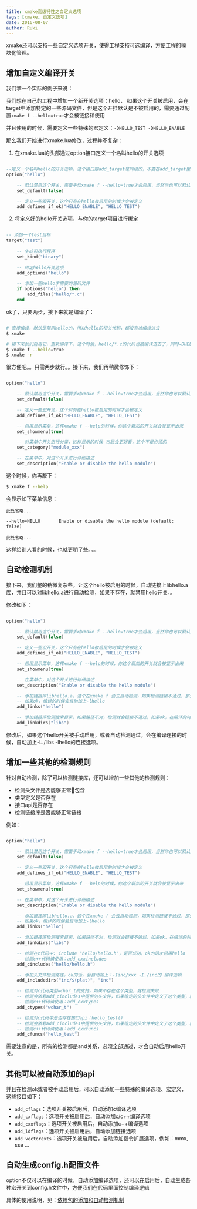 ```yaml
---
title: xmake高级特性之自定义选项
tags: [xmake, 自定义选项]
date: 2016-08-07
author: Ruki
---
```


xmake还可以支持一些自定义选项开关，使得工程支持可选编译，方便工程的模块化管理。

## 增加自定义编译开关

我们拿一个实际的例子来说：

我们想在自己的工程中增加一个新开关选项：hello， 如果这个开关被启用，会在target中添加特定的一些源码文件，但是这个开挂默认是不被启用的，需要通过配置`xmake f --hello=true`才会被链接和使用

并且使用的时候，需要定义一些特殊的宏定义：`-DHELLO_TEST -DHELLO_ENABLE`

那么我们开始进行xmake.lua修改，过程并不复杂：

1. 在xmake.lua的头部通过option接口定义一个名叫hello的开关选项

```lua

--定义一个名叫hello的开关选项，这个接口跟add_target是同级的，不要在add_target里面使用（使用了也没什么问题，只是不大好看）
option("hello")

    -- 默认禁用这个开关，需要手动xmake f --hello=true才会启用，当然你也可以默认启用它
    set_default(false)

    -- 定义一些宏开关，这个只有在hello被启用的时候才会被定义
    add_defines_if_ok("HELLO_ENABLE", "HELLO_TEST")
```




2. 将定义好的hello开关选项，与你的target项目进行绑定

```lua

-- 添加一个test目标
target("test")
    
    -- 生成可执行程序
    set_kind("binary")

    -- 绑定hello开关选项
    add_options("hello")

    -- 添加一些hello才需要的源码文件
    if options("hello") then
        add_files("hello/*.c")
    end
```

ok了，只要两步，接下来就是编译了：

```bash

# 直接编译，默认是禁用hello的，所以hello的相关代码，都没有被编译进去
$ xmake 

# 接下来我们启用它，重新编译下，这个时候，hello/*.c的代码也被编译进去了，同时-DHELLO_TEST -DHELLO_ENABLE也被添加到编译选项中了
$ xmake f --hello=true
$ xmake -r
```

很方便吧。。只需两步就行。。接下来，我们再稍微修饰下：

```lua

option("hello")

    -- 默认禁用这个开关，需要手动xmake f --hello=true才会启用，当然你也可以默认启用它
    set_default(false)

    -- 定义一些宏开关，这个只有在hello被启用的时候才会被定义
    add_defines_if_ok("HELLO_ENABLE", "HELLO_TEST")

    -- 启用显示菜单，这样xmake f --help的时候，你这个新加的开关就会被显示出来
    set_showmenu(true)

    -- 对菜单中开关进行分类，这样显示的时候 布局会更好看，这个不是必须的
    set_category("module_xxx")

    -- 在菜单中，对这个开关进行详细描述
    set_description("Enable or disable the hello module")

```

这个时候，你再敲下：

```bash
$ xmake f --help
```

会显示如下菜单信息：

```
此处省略...

--hello=HELLO       Enable or disable the hello module (default: false)

此处省略...
```

这样给别人看的时候，也就更明了些。。。

## 自动检测机制

接下来，我们整的稍微复杂些，让这个hello被启用的时候，自动链接上libhello.a库，并且可以对libhello.a进行自动检测，如果不存在，就禁用hello开关。。

修改如下：

```lua

option("hello")

    -- 默认禁用这个开关，需要手动xmake f --hello=true才会启用，当然你也可以默认启用它
    set_default(false)

    -- 定义一些宏开关，这个只有在hello被启用的时候才会被定义
    add_defines_if_ok("HELLO_ENABLE", "HELLO_TEST")

    -- 启用显示菜单，这样xmake f --help的时候，你这个新加的开关就会被显示出来
    set_showmenu(true)

    -- 在菜单中，对这个开关进行详细描述
    set_description("Enable or disable the hello module")

    -- 添加链接库libhello.a，这个在xmake f 会去自动检测，如果检测链接不通过，那么这个开关就会被禁用掉
    -- 如果ok，编译的时候会自动加上-lhello
    add_links("hello")

    -- 添加链接库检测搜索目录，如果路径不对，检测就会链接不通过，如果ok，在编译的时候，会自动加上-L./libs
    add_linkdirs("libs")

```

修改后，如果这个hello开关被手动启用，或者自动检测通过，会在编译连接的时候，自动加上-L./libs -lhello的连接选项。

## 增加一些其他的检测规则

针对自动检测，除了可以检测链接库，还可以增加一些其他的检测规则：

* 检测头文件是否能够正常包含
* 类型定义是否存在
* 接口api是否存在
* 检测链接库是否能够正常链接

例如：

```lua

option("hello")

    -- 默认禁用这个开关，需要手动xmake f --hello=true才会启用，当然你也可以默认启用它
    set_default(false)

    -- 定义一些宏开关，这个只有在hello被启用的时候才会被定义
    add_defines_if_ok("HELLO_ENABLE", "HELLO_TEST")

    -- 启用显示菜单，这样xmake f --help的时候，你这个新加的开关就会被显示出来
    set_showmenu(true)

    -- 在菜单中，对这个开关进行详细描述
    set_description("Enable or disable the hello module")

    -- 添加链接库libhello.a，这个在xmake f 会去自动检测，如果检测链接不通过，那么这个开关就会被禁用掉
    -- 如果ok，编译的时候会自动加上-lhello
    add_links("hello")

    -- 添加链接库检测搜索目录，如果路径不对，检测就会链接不通过，如果ok，在编译的时候，会自动加上-L./libs
    add_linkdirs("libs")

    -- 检测在c代码中: include "hello/hello.h"，是否成功，ok的话才启用hello
    -- 检测c++代码请使用：add_cxxincludes
    add_cincludes("hello/hello.h")

    -- 添加头文件检测路径，ok的话，会自动加上：-Iinc/xxx -I./inc的 编译选项
    add_includedirs("inc/$(plat)", "inc")

    -- 检测对c代码类型wchar_t的支持，如果不存在这个类型，就检测失败
    -- 检测会依赖add_cincludes中提供的头文件，如果给定的头文件中定义了这个类型，就能检测通过
    -- 检测c++代码请使用：add_cxxtypes
    add_ctypes("wchar_t")

    -- 检测对c代码中是否存在接口api：hello_test()
    -- 检测会依赖add_cincludes中提供的头文件，如果给定的头文件中定义了这个类型，就能检测通过
    -- 检测c++代码请使用：add_cxxfuncs
    add_cfuncs("hello_test")

```

需要注意的是，所有的检测都是and关系，必须全部通过，才会自动启用hello开关。

## 其他可以被自动添加的api

并且在检测ok或者被手动启用后，可以自动添加一些特殊的编译选项、宏定义，这些接口如下：

* `add_cflags`：选项开关被启用后，自动添加c编译选项
* `add_cxflags`：选项开关被启用后，自动添加c/c++编译选项
* `add_cxxflags`：选项开关被启用后，自动添加c++编译选项
* `add_ldflags`：选项开关被启用后，自动添加链接选项
* `add_vectorexts`：选项开关被启用后，自动添加指令扩展选项，例如：mmx, sse ...

## 自动生成config.h配置文件

option不仅可以在编译的时候，自动添加编译选项，还可以在启用后，自动生成各种宏开关到config.h文件中，方便我们在代码里面控制编译逻辑

具体的使用说明，见：[依赖包的添加和自动检测机制](/cn/2016/08/06/add-package-and-autocheck/)

